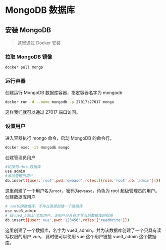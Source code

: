 # MongoDB 数据库

## 安装 MongoDB

> 这里通过 Docker 安装

### 拉取 MongoDB 镜像

```bash
docker pull mongo
```

### 运行容器

创建运行 MongoDB 数据库容器，指定容器名字为 mongodb

```bash
docker run -d --name mongodb -p 27017:27017 mongo
```

这样我们就可以通过 27017 端口访问。

### 设置用户

进入容器执行 mongo 命令，启动 MongoDB 的命令行。

```bash
docker exec -it mongodb mongo
```

创建管理员用户

```bash
#切换到admin数据库
use admin
#添加管理员用户
db.insert({user:'root',pwd:'qweasd',roles:[{role:'root',db:'admin'}]})
```

这里创建了一个用户名为`root`，密码为`qweasd`，角色为 root 超级管理员的用户。
创建数据库用户

```bash
# use切换数据库，不存在直接创建一个数据库
use vue3_admin
# 给vue3_admin添加用户，该用户只具有读写当前数据库的权限
db.insert({user:'vue',pwd:'123456',roles:['readWrite']})
```

这里创建了一个数据库，名字为 vue3_admin。并为该数据库创建了一个只具有读写权限的用户 vue。
此时便可以使用 vue 这个用户链接 vue3_admin 这个数据库。
